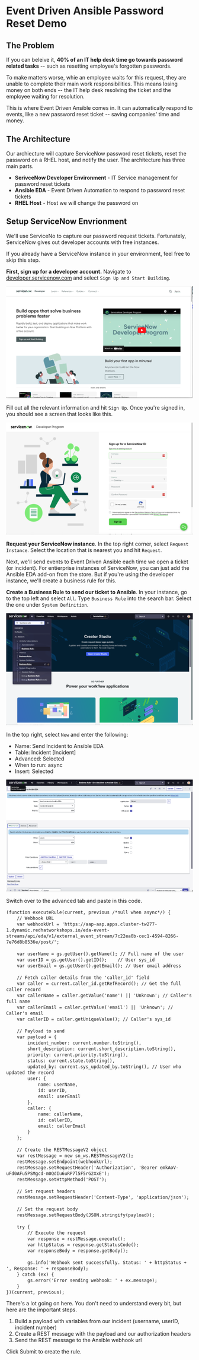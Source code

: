 # Event Driven Ansible Password Reset Demo

## The Problem

If you can beleive it, **40% of an IT help desk time go towards password related tasks** -- such as resetting employee's forgotten passwords.

To make matters worse, whie an employee waits for this request, they are unable to complete their main work responsibilities. This means losing money on both ends -- the IT help desk resolving the ticket and the employee waiting for resolution.

This is where Event Driven Ansible comes in. It can automatically respond to events, like a new password reset ticket -- saving companies' time and money.

## The Architecture

Our archiecture will capture ServiceNow password reset tickets, reset the password on a RHEL host, and notify the user. The architecture has three main parts.

* **SerivceNow Developer Environment** - IT Service management for password reset tickets
* **Ansible EDA** - Event Driven Automation to respond to password reset tickets
* **RHEL Host** - Host we will change the password on

## Setup ServiceNow Envrionment

We'll use ServiceNo to capture our password request tickets. Fortunately, ServiceNow gives out developer accounts with free instances.

If you already have a ServiceNow instance in your environment, feel free to skip this step.

**First, sign up for a developer account.** Navigate to [developer.servicenow.com](https://developer.servicenow.com) and select `Sign Up and Start Building`.

![ServiceNow home](img/servicenow_home.png)

Fill out all the relevant information and hit `Sign Up`. Once you're signed in, you should see a screen that looks like this.

![ServiceNow sign up](img/servicenow_signup.png)

**Request your ServiceNow instance**. In the top right corner, select `Request Instance`. Select the location that is nearest you and hit `Request`.

Next, we'll send events to Event Driven Ansible each time we open a ticket (or incident). For entierprise instances of ServiceNow, you can just add the Ansible EDA add-on from the store. But if you're using the developer instance, we'll create a business rule for this.

**Create a Business Rule to send our ticket to Ansible**. In your instance, go to the top left and select `All`. Type `Business Rule` into the search bar. Select the one under `System Definition`.

![ServiceNow select business rule](img/select_business_rule.png)

In the top right, select `New` and enter the following:

* Name: Send Incident to Ansible EDA
* Table: Incident [Incident]
* Advanced: Selected
* When to run: async
* Insert: Selected

![ServiceNow select business rule](img/business_rule.png)

Switch over to the advanced tab and paste in this code.

```
(function executeRule(current, previous /*null when async*/) {
    // Webhook URL
    var webhookUrl = 'https://aap-aap.apps.cluster-tw277-1.dynamic.redhatworkshops.io/eda-event-streams/api/eda/v1/external_event_stream/7c22ea0b-cec1-4594-8266-7e76d8b8536e/post/';

    var userName = gs.getUser().getName(); // Full name of the user
    var userID = gs.getUser().getID();    // User sys_id
    var userEmail = gs.getUser().getEmail(); // User email address

    // Fetch caller details from the 'caller_id' field
    var caller = current.caller_id.getRefRecord(); // Get the full caller record
    var callerName = caller.getValue('name') || 'Unknown'; // Caller's full name
    var callerEmail = caller.getValue('email') || 'Unknown'; // Caller's email
    var callerID = caller.getUniqueValue(); // Caller's sys_id

    // Payload to send
    var payload = {
        incident_number: current.number.toString(),
        short_description: current.short_description.toString(),
        priority: current.priority.toString(),
        status: current.state.toString(),
        updated_by: current.sys_updated_by.toString(), // User who updated the record
        user: {
            name: userName,
            id: userID,
            email: userEmail
        },
        caller: {
            name: callerName,
            id: callerID,
            email: callerEmail
        }
    };

    // Create the RESTMessageV2 object
    var restMessage = new sn_ws.RESTMessageV2();
    restMessage.setEndpoint(webhookUrl);
	restMessage.setRequestHeader('Authorization', 'Bearer emkAoV-uFd0AFu5PSMgcd-m0QdIu6uRP7l5F5rG2XxE');
    restMessage.setHttpMethod('POST');

    // Set request headers
    restMessage.setRequestHeader('Content-Type', 'application/json');

    // Set the request body
    restMessage.setRequestBody(JSON.stringify(payload));

    try {
        // Execute the request
        var response = restMessage.execute();
        var httpStatus = response.getStatusCode();
        var responseBody = response.getBody();

        gs.info('Webhook sent successfully. Status: ' + httpStatus + ', Response: ' + responseBody);
    } catch (ex) {
        gs.error('Error sending webhook: ' + ex.message);
    }
})(current, previous);
```

There's a lot going on here. You don't need to understand every bit, but here are the important steps.

1. Build a payload with variables from our incident (username, userID, incident number)
2. Create a REST message with the payload and our authorization headers
3. Send the REST message to the Ansible webhook url

Click Submit to create the rule.


